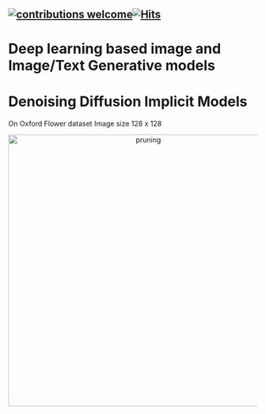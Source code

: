 
## [![contributions welcome](https://img.shields.io/badge/contributions-welcome-brightgreen.svg?style=flat)](https://github.com/Asad-Ismail/Pointclouds-Instance-Segmentation/issues)[![Hits](https://hits.seeyoufarm.com/api/count/incr/badge.svg?url=https%3A%2F%2Fgithub.com%2FAsad-Ismail%2FPointclouds-Instance-Segmentation&count_bg=%2379C83D&title_bg=%23555555&icon=&icon_color=%23E7E7E7&title=hits&edge_flat=false)](https://hits.seeyoufarm.com)

# Deep learning based image and Image/Text Generative models

# Denoising Diffusion Implicit Models
On Oxford Flower dataset
Image size 128 x 128

  <p align="center">
    <img src="images/val_1.png" alt="pruning",img width="550" />
  </p>
   <p align="center"> 

